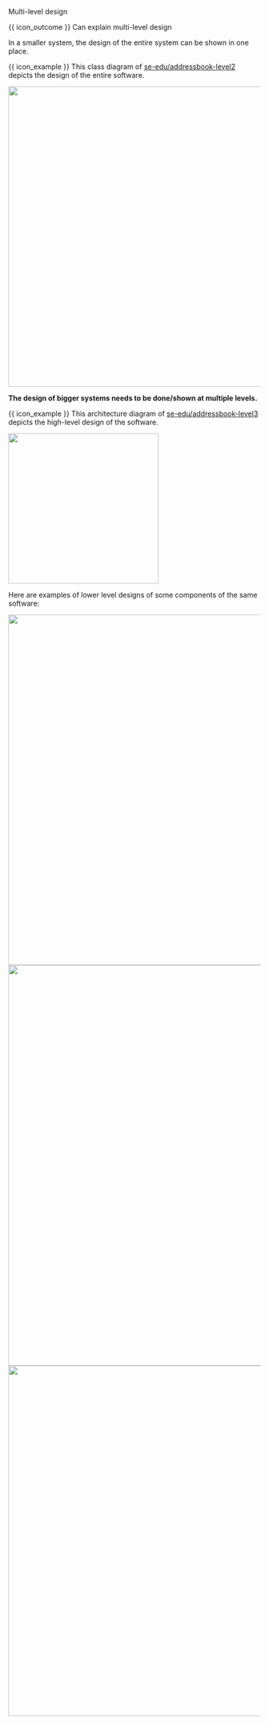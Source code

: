 <span id="title">Multi-level design</span>

<span id="prereqs"></span>

<span id="outcomes">{{ icon_outcome }} Can explain multi-level design</span>

<div id="body">

In a smaller system, the design of the entire system can be shown in one place.

<div v-closeable alt="single-level design example">

<box>

{{ icon_example }} This class diagram of [se-edu/addressbook-level2](https://se-education.org/addressbook-level2) depicts the design of the entire software.

<img src="https://se-education.org/addressbook-level2/images/mainClassDiagram.png" width="600" />

</box>

</div>

**The design of bigger systems needs to be done/shown at multiple levels.**

<div v-closeable alt="multi-level design example">

<box>

{{ icon_example }} This architecture diagram of [se-edu/addressbook-level3](https://se-education.org/addressbook-level3) depicts the high-level design of the software.

<img src="https://se-education.org/addressbook-level3/images/ArchitectureDiagram.png" width="300" />

Here are examples of lower level designs of some components of the same software:

<tabs> 
  <tab header="UI">

<img src="https://se-edu.github.io/addressbook-level3/images/UiClassDiagram.png" width="700" />

  </tab>
  <tab header="Logic">

<img src="https://se-edu.github.io/addressbook-level3/images/LogicClassDiagram.png" width="800" />

  </tab>
  <tab header="Storage">

<img src="https://se-edu.github.io/addressbook-level3/images/StorageClassDiagram.png" width="700" />

  </tab>
</tabs>

</box>

</div>

</div>

<div id="extras">
</div>
